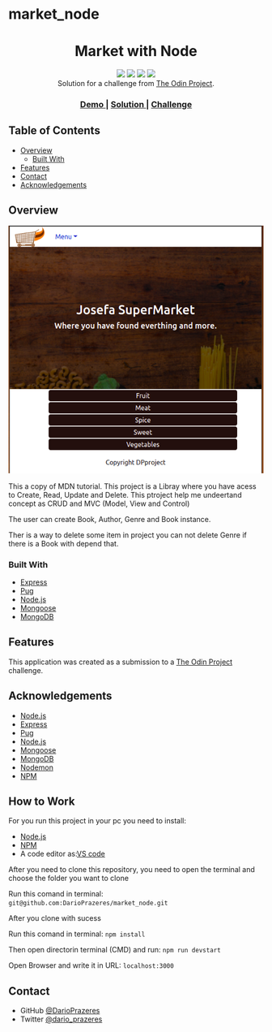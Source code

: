 # market_node

<!-- Please update value in the {}  -->

<h1 align="center">Market with Node</h1>

<div align='center'>
   <img src='https://img.shields.io/github/issues/DarioPrazeres/market_node'> <img src='https://img.shields.io/github/forks/DarioPrazeres/market_node'>    <img src='https://img.shields.io/github/stars/DarioPrazeres/market_node'> <img src='https://img.shields.io/github/license/DarioPrazeres/market_node'>
</div>

<div align="center">
   Solution for a challenge from  <a href="theodinproject.com" target="_blank">The Odin Project</a>.
</div>

<div align="center">
  <h3>
    <a href="https://polar-harbor-11338.herokuapp.com/">
      Demo
    </a>
    <span> | </span>
    <a href="//github.com/DarioPrazeres/market_node
">
      Solution
    </a>
    <span> | </span>
    <a href="https://theodinproject.com">
      Challenge
    </a>
  </h3>
</div>

<!-- TABLE OF CONTENTS -->

## Table of Contents

- [Overview](#overview)
  - [Built With](#built-with)
- [Features](#features)
- [Contact](#contact)
- [Acknowledgements](#acknowledgements)

<!-- OVERVIEW -->

## Overview

<img src='https://github.com/DarioPrazeres/market_node/blob/main/public/images/project.png'>

<p>This a copy of MDN tutorial. This project is a Libray where you have acess to Create, Read, Update and Delete. This ptroject help me undeertand concept as CRUD and MVC (Model, View and Control) </p>
<p>The user can create Book, Author, Genre and Book instance.</p>
<p>Ther is a way to delete some item in project you can not delete Genre if there is a Book with depend that.</p>

### Built With

<!-- This section should list any major frameworks that you built your project using. Here are a few examples.-->

- [Express](https://expressjs.com/)
- [Pug](https://pugjs.org/)
- [Node.js](https://nodejs.org/) 
- [Mongoose](https://mongoosejs.com/)
- [MongoDB](https://mongodb.com/)


## Features

<!-- List the features of your application or follow the template. Don't share the figma file here :) -->

This application was created as a submission to a [The Odin Project](https://theodinproject.com) challenge. 


## Acknowledgements

<!-- This section should list any articles or add-ons/plugins that helps you to complete the project. This is optional but it will help you in the future. For exmpale -->

- [Node.js](https://nodejs.org/)
- [Express](https://expressjs.com/)
- [Pug](https://pugjs.org/)
- [Node.js](https://nodejs.org/) 
- [Mongoose](https://mongoosejs.com/)
- [MongoDB](https://mongodb.com/)
- [Nodemon](https://nodemon.io/)
- [NPM](https://npmjs.com/)

## How to Work

<p>For you run this project in your pc you need to install:</p>

- [Node.js](https://nodejs.org/) 
- [NPM](https://npmjs.com/)
- A code editor as:[VS code](https://code.visualstudio.com/)

<p>After you need to clone this repository, you need to open the terminal and choose the folder you want to clone</p>
<p>Run this comand in terminal: <code>git@github.com:DarioPrazeres/market_node.git</code></p>
<p>After you clone with sucess</p>
<p>Run this comand in terminal: <code>npm install</code></p>
<p>Then open directorin terminal (CMD) and run: <code>npm run devstart</code></p>
<p>Open Browser and write it in URL: <code>localhost:3000</code></p>

## Contact

- GitHub [@DarioPrazeres](https://{github.com/DarioPrazeres})
- Twitter [@dario_prazeres](https://twitter.com/dario_prazeres)
